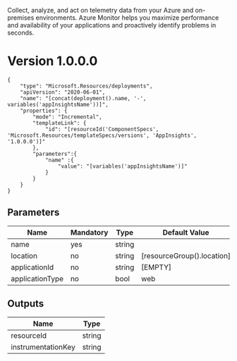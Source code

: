Collect, analyze, and act on telemetry data from your Azure and on-premises environments. Azure Monitor helps you maximize performance and availability of your applications and proactively identify problems in seconds.

# Version 1.0.0.0

```
{
	"type": "Microsoft.Resources/deployments",
	"apiVersion": "2020-06-01",
	"name": "[concat(deployment().name, '-', variables('appInsightsName'))]",
	"properties": {
		"mode": "Incremental",
		"templateLink": {
			"id": "[resourceId('ComponentSpecs', 'Microsoft.Resources/templateSpecs/versions', 'AppInsights', '1.0.0.0')]"
		},
		"parameters":{
			"name" :{
				"value": "[variables('appInsightsName')]"
			}
		}
	}
}
```

## Parameters

Name | Mandatory | Type | Default Value
------------ | ------------- | ------------- | -------------
name | yes | string |
location | no | string| [resourceGroup().location]
applicationId | no | string | [EMPTY]
applicationType | no | bool | web

## Outputs

Name | Type 
------------ | ------------- 
resourceId | string 
instrumentationKey | string
